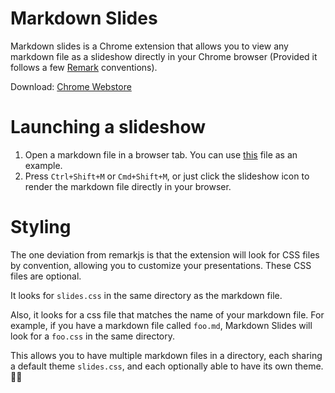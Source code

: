 # Markdown Slides

Markdown slides is a Chrome extension that allows you to view any markdown file as a slideshow directly in your Chrome browser (Provided it follows a few [Remark](https://github.com/gnab/remark) conventions).

Download: [Chrome Webstore](https://chrome.google.com/webstore/detail/markdown-slides/ndpkdbdonkcnidnnmdgphflfcojnhoaa)

# Launching a slideshow

1. Open a markdown file in a browser tab. You can use [this](https://raw.githubusercontent.com/tiy-durham-fe-cohort4/resources/master/lessons/advanced-css.md) file as an example. 
2. Press `Ctrl+Shift+M` or `Cmd+Shift+M`, or just click the slideshow icon to render the markdown file directly in your browser.

# Styling

The one deviation from remarkjs is that the extension will look for CSS files by convention, allowing you to customize your presentations. These CSS files are optional.

It looks for `slides.css` in the same directory as the markdown file.

Also, it looks for a css file that matches the name of your markdown file. For example, if you have a markdown file called `foo.md`, Markdown Slides will look for a `foo.css` in the same directory.

This allows you to have multiple markdown files in a directory, each sharing a default theme `slides.css`, and each optionally able to have its own theme.

